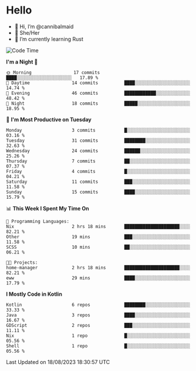 # Hello
- 👋 Hi, I’m @cannibalmaid
- 👀 She/Her
- 🌱 I’m currently learning Rust

<!--START_SECTION:waka-->
![Code Time](http://img.shields.io/badge/Code%20Time-128%20hrs%207%20mins-blue)

**I'm a Night 🦉** 

```text
🌞 Morning                17 commits          ████░░░░░░░░░░░░░░░░░░░░░   17.89 % 
🌆 Daytime                14 commits          ████░░░░░░░░░░░░░░░░░░░░░   14.74 % 
🌃 Evening                46 commits          ████████████░░░░░░░░░░░░░   48.42 % 
🌙 Night                  18 commits          █████░░░░░░░░░░░░░░░░░░░░   18.95 % 
```
📅 **I'm Most Productive on Tuesday** 

```text
Monday                   3 commits           █░░░░░░░░░░░░░░░░░░░░░░░░   03.16 % 
Tuesday                  31 commits          ████████░░░░░░░░░░░░░░░░░   32.63 % 
Wednesday                24 commits          ██████░░░░░░░░░░░░░░░░░░░   25.26 % 
Thursday                 7 commits           ██░░░░░░░░░░░░░░░░░░░░░░░   07.37 % 
Friday                   4 commits           █░░░░░░░░░░░░░░░░░░░░░░░░   04.21 % 
Saturday                 11 commits          ███░░░░░░░░░░░░░░░░░░░░░░   11.58 % 
Sunday                   15 commits          ████░░░░░░░░░░░░░░░░░░░░░   15.79 % 
```


📊 **This Week I Spent My Time On** 

```text
💬 Programming Languages: 
Nix                      2 hrs 18 mins       █████████████████████░░░░   82.21 % 
Other                    19 mins             ███░░░░░░░░░░░░░░░░░░░░░░   11.58 % 
SCSS                     10 mins             ██░░░░░░░░░░░░░░░░░░░░░░░   06.21 % 

🐱‍💻 Projects: 
home-manager             2 hrs 18 mins       █████████████████████░░░░   82.21 % 
eww                      29 mins             ████░░░░░░░░░░░░░░░░░░░░░   17.79 % 
```

**I Mostly Code in Kotlin** 

```text
Kotlin                   6 repos             ████████░░░░░░░░░░░░░░░░░   33.33 % 
Java                     3 repos             ████░░░░░░░░░░░░░░░░░░░░░   16.67 % 
GDScript                 2 repos             ███░░░░░░░░░░░░░░░░░░░░░░   11.11 % 
Nix                      1 repo              █░░░░░░░░░░░░░░░░░░░░░░░░   05.56 % 
Shell                    1 repo              █░░░░░░░░░░░░░░░░░░░░░░░░   05.56 % 
```




 Last Updated on 18/08/2023 18:30:57 UTC
<!--END_SECTION:waka-->

